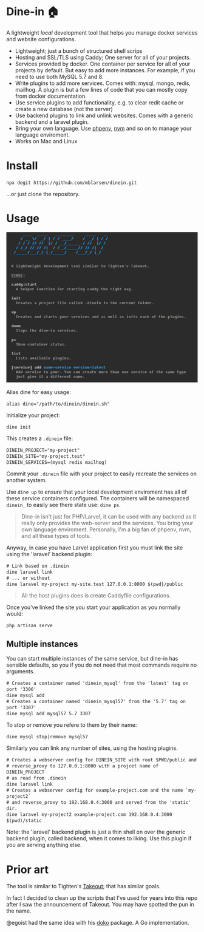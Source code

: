 # Dine-in 🏠

A lightweight _local_ development tool that helps you manage docker services
and website configurations.

* Lightweight; just a bunch of structured shell scrips
* Hosting and SSL/TLS using Caddy; One server for all of your projects.
* Services provided by docker. One container per service for all of your
  projects by default. But easy to add more instances.  For example, if you
  need to use both MySQL 5.7 and 8.
* Write plugins to add more services. Comes with: mysql, mongo, redis, mailhog.
  A plugin is but a few lines of code that you can mostly copy from docker
  documentation.
* Use service plugins to add functionality, e.g. to clear redit cache or create a new
  database (not the server)
* Use backend plugins to link and unlink websites. Comes with a generic backend
  and a laravel plugin.
* Bring your own language. Use [phpenv](https://github.com/phpenv/phpenv),
  [nvm](https://github.com/nvm-sh/nvm) and so on to manage your language
  enviroment.
* Works on Mac and Linux

# Install

```
npx degit https://github.com/mblarsen/dinein.git
```

…or just clone the repository.

# Usage

![usage](https://github.com/mblarsen/dinein/blob/master/usage.png)

Alias dine for easy usage:

```shell
alias dine="/path/to/dinein/dinein.sh"
```

Initialize your project:

```shell
dine init
```

This creates a `.dinein` file:

```
DINEIN_PROJECT="my-project"
DINEIN_SITE="my-project.test"
DINEIN_SERVICES=(mysql redis mailhog)
```

Commit your `.dinein` file with your project to easily recreate the services on
another system.

Use `dine up` to ensure that your local development enviroment has all of these
service containers configured. The containers will be namespaced `dinein_` to
easily see there state use: `dine ps`.

> Dine-in isn't just for PHP/Larvel, it can be used with any backend as it
really only provides the web-server and the services. You bring your own
language enviroment. Personally, I'm a big fan of phpenv, nvm, and all these
types of tools.

Anyway, in case you have Larvel application first you must link the site using
the 'laravel' backend plugin:

```shell
# Link based on .dinein
dine laravel link
# ... or without
dine laravel my-project my-site.test 127.0.0.1:8000 $(pwd}/public
```

> All the host plugins does is create Caddyfile configurations.

Once you've linked the site you start your application as you normally would:

```
php artisan serve
```

## Multiple instances

You can start multiple instances of the same service, but dine-in has sensible
defaults, so you if you do not need that most commands require no arguments.

```shell
# Creates a container named 'dinein_mysql' from the 'latest' tag on port '3306'
dine mysql add
# Creates a container named 'dinein_mysql57' from the '5.7' tag on port '3307'
dine mysql add mysql57 5.7 3307
```

To stop or remove you refere to them by their name:

```shell
dine mysql stop|remove mysql57
```

Similarly you can link any number of sites, using the hosting plugins.

```shell
# Creates a webserver config for DINEIN_SITE with root $PWD/public and
# reverse_proxy to 127.0.0.1:8000 with a projcet name of DINEIN_PROJECT
# as read from .dinein
dine laravel link
# Creates a webserver config for example-project.com and the name `my-project2`
# and reverse_proxy to 192.168.0.4:3000 and served from the 'static' dir.
dine laravel my-project2 example-project.com 192.168.0.4:3000 $(pwd)/static
```

Note: the 'laravel' backend plugin is just a thin shell on over the generic
backend plugin, called backend, when it comes to liking. Use this plugin if you
are serving anything else.

# Prior art

The tool is similar to Tighten's
[Takeout](https://github.com/tightenco/takeout); that has similar goals.

In fact I decided to clean up the scripts that I've used for years into this
repo after I saw the announcement of Takeout. You may have spotted the pun in
the name.

@egoist had the same idea with his [doko](https://github.com/egoist/doko/)
package. A Go implementation.

